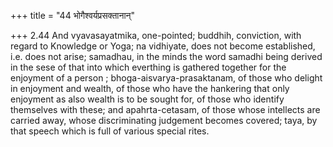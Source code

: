 +++
title = "44 भोगैश्वर्यप्रसक्तानान्"

+++
2.44 And vyavasayatmika, one-pointed; buddhih, conviction, with regard
to Knowledge or Yoga; na vidhiyate, does not become established, i.e.
does not arise; samadhau, in the minds the word samadhi being derived in
the sese of that into which everthing is gathered together for the
enjoyment of a person ; bhoga-aisvarya-prasaktanam, of those who delight
in enjoyment and wealth, of those who have the hankering that only
enjoyment as also wealth is to be sought for, of those who identify
themselves with these; and apahrta-cetasam, of those whose intellects
are carried away, whose discriminating judgement becomes covered; taya,
by that speech which is full of various special rites.
